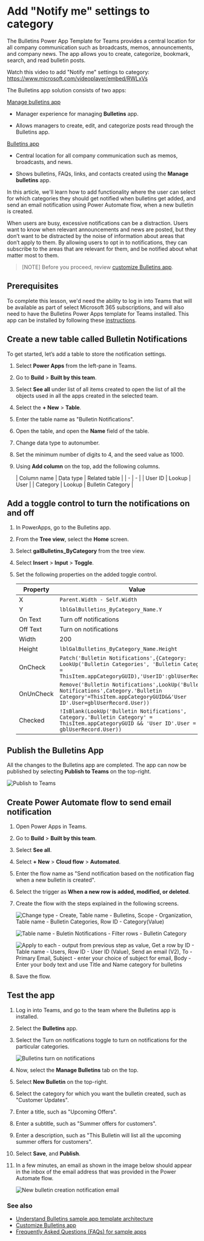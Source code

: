 
# Add "Notify me" settings to category

The Bulletins Power App Template for Teams provides a central location for all company communication such as broadcasts, memos, announcements, and company news. The app allows you to create, categorize, bookmark, search, and read bulletin posts.

Watch this video to add "Notify me" settings to category: https://www.microsoft.com/videoplayer/embed/RWLxVs

The Bulletins app solution consists of two apps:

[Manage bulletins app](bulletins.md#manage-bulletins-app)

- Manager experience for managing **Bulletins** app.

- Allows managers to create, edit, and categorize posts read through the Bulletins app.

[Bulletins app](bulletins.md#bulletins-app)

- Central location for all company communication such as memos, broadcasts, and news.

- Shows bulletins, FAQs, links, and contacts created using the **Manage bulletins** app.

In this article, we'll learn how to add functionality where the user can select for which categories they should get notified when bulletins get added, and send an email notification using Power Automate flow, when a new bulletin is created.

When users are busy, excessive notifications can be a distraction. Users want to know when relevant announcements and news are posted, but they don’t want to be distracted by the noise of information about areas that don’t apply to them. By allowing users to opt in to notifications, they can subscribe to the areas that are relevant for them, and be notified about what matter most to them.

> [NOTE]
> Before you proceed, review [customize Bulletins app](customize-bulletins.md).

## Prerequisites

To complete this lesson, we'd need the ability to log in into Teams that will be available as part of select Microsoft 365 subscriptions, and will also need to have the Bulletins Power Apps template for Teams installed. This app can be installed by following these [instructions](../../INSTALLATION.md).

## Create a new table called Bulletin Notifications

To get started, let’s add a table to store the notification settings.

1. Select **Power Apps** from the left-pane in Teams.

1. Go to **Build** > **Built by this team**.

1. Select **See all** under list of all items created to open the list of all the objects used in all the apps created in the selected team.

1. Select the **+ New** > **Table**.

1. Enter the table name as "Bulletin Notifications".

1. Open the table, and open the **Name** field of the table.

1. Change data type to autonumber.

1. Set the minimum number of digits to 4, and the seed value as 1000.

1. Using **Add column** on the top, add the following columns.

    | Column name | Data type | Related table |
    | - | - |
    | User ID | Lookup | User |
    | Category | Lookup | Bulletin Category |

## Add a toggle control to turn the notifications on and off

1. In PowerApps, go to the Bulletins app.

1. From the **Tree view**, select the **Home** screen.

1. Select **galBulletins_ByCategory** from the tree view.

1. Select **Insert** > **Input** > **Toggle**.

1. Set the following properties on the added toggle control.

    | Property | Value |
    | - | - |
    | X | `Parent.Width - Self.Width` |
    | Y | `lblGalBulletins_ByCategory_Name.Y` |
    | On Text | Turn off notifications |
    | Off Text | Turn on notifications |
    | Width | 200 |
    | Height | `lblGalBulletins_ByCategory_Name.Height` |
    | OnCheck | `Patch('Bulletin Notifications',{Category: LookUp('Bulletin Categories', 'Bulletin Category' = ThisItem.appCategoryGUID),'UserID':gblUserRecord})` |
    | OnUnCheck | `Remove('Bulletin Notifications',LookUp('Bulletin Notifications',Category.'Bulletin Category'=ThisItem.appCategoryGUID&&'User ID'.User=gblUserRecord.User))` |
    | Checked | `!IsBlank(LookUp('Bulletin Notifications', Category.'Bulletin Category' = ThisItem.appCategoryGUID && 'User ID'.User = gblUserRecord.User))` |

## Publish the Bulletins App

All the changes to the Bulletins app are completed. The app can now be published by selecting **Publish to Teams** on the top-right.

![Publish to Teams](https://github.com/microsoft/teams-powerapps-app-templates/blob/main/Bulletins/Documentation/media/add-notify-me-settings-to-category/publish-to-teams.png "Publish to Teams")

## Create Power Automate flow to send email notification

1. Open Power Apps in Teams.

1. Go to **Build** > **Built by this team**.

1. Select **See all**.

1. Select **+ New** > **Cloud flow** > **Automated**.

1. Enter the flow name as "Send notification based on the notification flag when a new bulletin is created".

1. Select the trigger as **When a new row is added, modified, or deleted**.

1. Create the flow with the steps explained in the following screens.

    ![Change type - Create, Table name - Bulletins, Scope - Organization, Table name - Bulletin Categories, Row ID - Category(Value)](https://github.com/microsoft/teams-powerapps-app-templates/blob/main/Bulletins/Documentation/media/add-notify-me-settings-to-category/flow-trigger-and-get-category-step.png "Flow trigger and Get Category step")

    ![Table name - Buletin Notifications - Filter rows - Bulletin Category](https://github.com/microsoft/teams-powerapps-app-templates/blob/main/Bulletins/Documentation/media/add-notify-me-settings-to-category/filter-bulletins-by-category-step.png "Filter bulletins by category step")

    ![Apply to each - output from previous step as value, Get a row by ID - Table name - Users, Row ID - User ID (Value), Send an email (V2), To - Primary Email, Subject - enter your choice of subject for email, Body - Enter your body text and use Title and Name category for bulletins](https://github.com/microsoft/teams-powerapps-app-templates/blob/main/Bulletins/Documentation/media/add-notify-me-settings-to-category/send-email-step-for-each-category.png "Send email step for each category")

1. Save the flow.

## Test the app

1. Log in into Teams, and go to the team where the Bulletins app is installed.

1. Select the **Bulletins** app.

1. Select the Turn on notifications toggle to turn on notifications for the particular categories.

    ![Bulletins turn on notifications](https://github.com/microsoft/teams-powerapps-app-templates/blob/main/Bulletins/Documentation/media/add-notify-me-settings-to-category/bulletins-turn-on-notifications.png "Bulletins turn on notifications")

1. Now, select the **Manage Bulletins** tab on the top.

1. Select **New Bulletin** on the top-right.

1. Select the category for which you want the bulletin created, such as "Customer Updates".

1. Enter a title, such as "Upcoming Offers".

1. Enter a subtitle, such as "Summer offers for customers".

1. Enter a description, such as "This Bulletin will list all the upcoming summer offers for customers".

1. Select **Save**, and **Publish**.

1. In a few minutes, an email as shown in the image below should appear in the inbox of the email address that was provided in the Power Automate flow.

    ![New bulletin creation notification email](https://github.com/microsoft/teams-powerapps-app-templates/blob/main/Bulletins/Documentation/media/add-notify-me-settings-to-category/new-bulletin-creation-notification-email.png "New bulletin creation notification email")

### See also

- [Understand Bulletins sample app template architecture](bulletins-architecture.md)
- [Customize Bulletins app](customize-bulletins.md)
- [Frequently Asked Questions (FAQs) for sample apps](https://learn.microsoft.com/en-us/power-apps/teams/sample-apps-faqs)
